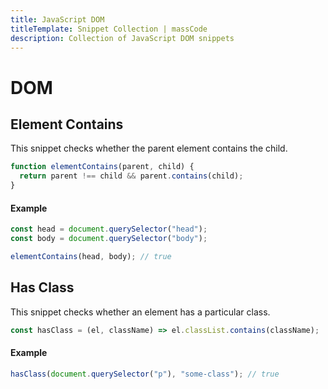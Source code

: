 ```yaml
---
title: JavaScript DOM
titleTemplate: Snippet Collection | massCode
description: Collection of JavaScript DOM snippets
---
```


# DOM

## Element Contains

This snippet checks whether the parent element contains the child.

```js
function elementContains(parent, child) {
  return parent !== child && parent.contains(child);
}
```

#### Example

```js
const head = document.querySelector("head");
const body = document.querySelector("body");

elementContains(head, body); // true
```

## Has Class

This snippet checks whether an element has a particular class.

```js
const hasClass = (el, className) => el.classList.contains(className);
```

#### Example

```js
hasClass(document.querySelector("p"), "some-class"); // true
```
